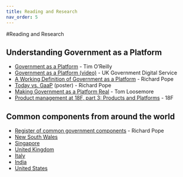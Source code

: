 ```yaml
---
title: Reading and Research
nav_order: 5
---
```


#Reading and Research

## Understanding Government as a Platform

- [Government as a Platform](https://www.mitpressjournals.org/doi/pdf/10.1162/INOV_a_00056) - Tim O’Reilly
- [Government as a Platform (video)](https://www.youtube.com/watch?v=ZzPU6Pdw05s) - UK Government Digital Service
- [A Working Definition of Government as a Platform](https://medium.com/platform-land/a-working-definition-of-government-as-a-platform-1fa6ff2f8e8d) - Richard Pope
- [Today vs. GaaP](https://www.platformland.org/resources/stack.pdf) (poster) - Richard Pope
- [Making Government as a Platform Real](https://public.digital/2018/09/25/making-government-as-a-platform-real/) - Tom Loosemore
- [Product management at 18F, part 3: Products and Platforms](https://18f.gsa.gov/2018/12/20/product-management-at-18F-part-3/) - 18F

## Common components from around the world
- [Register of common government components](https://platformland.github.io/government-common-platforms/data/common-platforms/https://platformland.github.io/government-common-platforms/data/common-platforms/) - Richard Pope
- [New South Wales](https://www.digital.nsw.gov.au/design-system/solutions)
- [Singapore](https://www.developer.gov.sg/technologies/)
- [United Kingdom](https://www.gov.uk/service-toolkit#gov-uk-services)
- [Italy](https://developers.italia.it/it/piattaforme/)
- [India](https://indiastack.org/)
- [United States](https://code.gov/)

